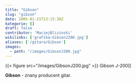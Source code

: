 ```yaml
---
title: "Gibson"
slug: "gibson"
date: 2005-01-21T13:15:38Z
kategorie: []
draft: false
contributor: 'MaciejBlizinski'
wikilinks: ['grafika:GibsonJ200.jpg']
aliases: ['/gitara/Gibson']
images:
  - path: "/images/GibsonJ200.jpg"
---
```

{{< figure src="/images/GibsonJ200.jpg" >}} Gibson J-200\]\]

**Gibson** - znany producent gitar.
